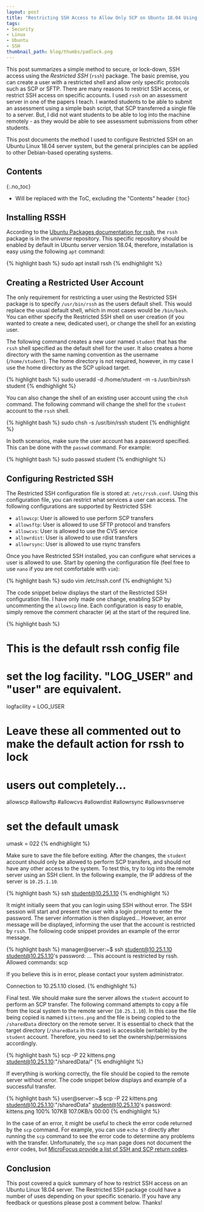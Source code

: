 ```yaml
---
layout: post
title: "Restricting SSH Access to Allow Only SCP on Ubuntu 18.04 Using rssh"
tags:
- Security
- Linux
- Ubuntu
- SSH
thumbnail_path: blog/thumbs/padlock.png
---
```


This post summarizes a simple method to secure, or lock-down, SSH access using the _Restricted SSH_ (`rssh`) package. The basic premise, you can create a user with a restricted shell and allow only specific protocols such as SCP or SFTP. There are many reasons to restrict SSH access, or restrict SSH access on specific accounts. I used `rssh` on an assessment server in one of the papers I teach. I wanted students to be able to submit an assessment using a simple bash script, that SCP transferred a single file to a server. But, I did not want students to be able to log into the machine remotely - as they would be able to see assessment submissions from other students. 

This post documents the method I used to configure Restricted SSH on an Ubuntu Linux 18.04 server system, but the general principles can be applied to other Debian-based operating systems.

## Contents
{:.no_toc}

* Will be replaced with the ToC, excluding the "Contents" header
{:toc}

## Installing RSSH

According to the [Ubuntu Packages documentation for rssh](https://packages.ubuntu.com/bionic/rssh), the `rssh` package is in the _universe_ repository. This specific repository should be enabled by default in Ubuntu server version 18.04, therefore, installation is easy using the following `apt` command:

{% highlight bash %}
sudo apt install rssh
{% endhighlight %}

## Creating a Restricted User Account

The only requirement for restricting a user using the Restricted SSH package is to specify `/usr/bin/rssh` as the users default shell. This would replace the usual default shell, which in most cases would be `/bin/bash`. You can either specify the Restricted SSH shell on user creation (if you wanted to create a new, dedicated user), or change the shell for an existing user.

The following command creates a new user named `student` that has the `rssh` shell specified as the default shell for the user. It also creates a home directory with the same naming convention as the username (`/home/student`). The home directory is not required, however, in my case I use the home directory as the SCP upload target.

{% highlight bash %}
sudo useradd -d /home/student -m -s /usr/bin/rssh student
{% endhighlight %}

You can also change the shell of an existing user account using the `chsh` command. The following command will change the shell for the `student` account to the `rssh` shell. 

{% highlight bash %}
sudo chsh -s /usr/bin/rssh student
{% endhighlight %}

In both scenarios, make sure the user account has a password specified. This can be done with the `passwd` command. For example:

{% highlight bash %}
sudo passwd student
{% endhighlight %}

## Configuring Restricted SSH

The Restricted SSH configuration file is stored at: `/etc/rssh.conf`. Using this configuration file, you can restrict what services a user can access. The following configurations are supported by Restricted SSH:

- `allowscp`: User is allowed to use perform SCP transfers
- `allowsftp`: User is allowed to use SFTP protocol and transfers
- `allowcvs`: User is allowed to use the CVS service
- `allowrdist`: User is allowed to use rdist transfers
- `allowrsync`: User is allowed to use rsync transfers

Once you have Restricted SSH installed, you can configure what services a user is allowed to use. Start by opening the configuration file (feel free to use `nano` if you are not comfortable with `vim`):

{% highlight bash %}
sudo vim /etc/rssh.conf
{% endhighlight %}

The code snippet below displays the start of the Restricted SSH configuration file. I have only made one change, enabling SCP by uncommenting the `allowscp` line. Each configuration is easy to enable, simply remove the comment character (`#`) at the start of the required line.

{% highlight bash %}
# This is the default rssh config file

# set the log facility.  "LOG_USER" and "user" are equivalent.
logfacility = LOG_USER

# Leave these all commented out to make the default action for rssh to lock
# users out completely...

allowscp
#allowsftp
#allowcvs
#allowrdist
#allowrsync
#allowsvnserve

# set the default umask
umask = 022
{% endhighlight %}

Make sure to save the file before exiting. After the changes, the `student` account should only be allowed to perform SCP transfers, and should not have any other access to the system. To test this, try to log into the remote server using an SSH client. In the following example, the IP address of the server is `10.25.1.10`.

{% highlight bash %}
ssh student@10.25.1.10
{% endhighlight %}

It might initially seem that you can login using SSH without error. The SSH session will start and present the user with a login prompt to enter the password. The server information is then displayed... However, an error message will be displayed, informing the user that the account is restricted by `rssh`. The following code snippet provides an example of the error message.

{% highlight bash %}
manager@server:~$ ssh student@10.25.1.10
student@10.25.1.10's password:
...
This account is restricted by rssh.
Allowed commands: scp

If you believe this is in error, please contact your system administrator.

Connection to 10.25.1.10 closed.
{% endhighlight %}

Final test. We should make sure the server allows the `student` account to perform an SCP transfer. The following command attempts to copy a file from the local system to the remote server (`10.25.1.10`). In this case the file being copied is named `kittens.png` and the file is being copied to the `/sharedData` directory on the remote server. It is essential to check that the target directory (`/sharedData` in this case) is accessible (writable) by the `student` account. Therefore, you need to set the ownership/permissions accordingly.

{% highlight bash %}
scp -P 22 kittens.png student@10.25.1.10:"/sharedData/"
{% endhighlight %}

If everything is working correctly, the file should be copied to the remote server without error. The code snippet below displays and example of a successful transfer.

{% highlight bash %}
user@server:~$ scp -P 22 kittens.png student@10.25.1.10:"/sharedData"
student@10.25.1.10's password:
kittens.png                          100%  107KB 107.0KB/s   00:00
{% endhighlight %}

In the case of an error, it might be useful to check the error code returned by the `scp` command. For example, you can use `echo $?` directly after running the `scp` command to see the error code to determine any problems with the transfer. Unfortunately, the `scp` man page does not document the error codes, but [MicroFocus provide a list of SSH and SCP return codes](https://support.microfocus.com/kb/doc.php?id=7021696).

## Conclusion

This post covered a quick summary of how to restrict SSH access on an Ubuntu Linux 18.04 server. The Restricted SSH package could have a number of uses depending on your specific scenario. If you have any feedback or questions please post a comment below. Thanks!
